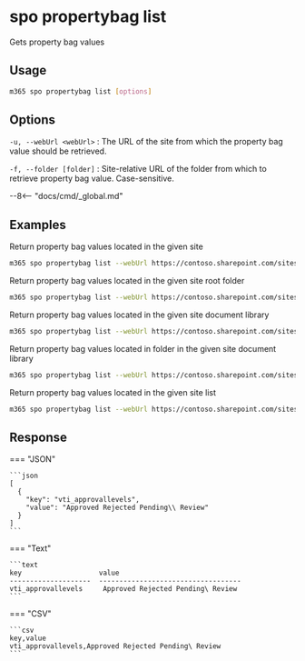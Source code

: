 # spo propertybag list

Gets property bag values

## Usage

```sh
m365 spo propertybag list [options]
```

## Options

`-u, --webUrl <webUrl>`
: The URL of the site from which the property bag value should be retrieved.

`-f, --folder [folder]`
: Site-relative URL of the folder from which to retrieve property bag value. Case-sensitive.

--8<-- "docs/cmd/_global.md"

## Examples

Return property bag values located in the given site

```sh
m365 spo propertybag list --webUrl https://contoso.sharepoint.com/sites/test
```

Return property bag values located in the given site root folder

```sh
m365 spo propertybag list --webUrl https://contoso.sharepoint.com/sites/test --folder /
```

Return property bag values located in the given site document library

```sh
m365 spo propertybag list --webUrl https://contoso.sharepoint.com/sites/test --folder '/Shared Documents'
```

Return property bag values located in folder in the given site document library

```sh
m365 spo propertybag list --webUrl https://contoso.sharepoint.com/sites/test --folder '/Shared Documents/MyFolder'
```

Return property bag values located in the given site list

```sh
m365 spo propertybag list --webUrl https://contoso.sharepoint.com/sites/test --folder /Lists/MyList
```

## Response

=== "JSON"

    ```json
    [
      {
        "key": "vti_approvallevels",
        "value": "Approved Rejected Pending\\ Review"
      }
    ]
    ```

=== "Text"

    ```text
    key                   value                                                                             
    --------------------  -----------------------------------
    vti_approvallevels     Approved Rejected Pending\ Review
    ```

=== "CSV"

    ```csv
    key,value
    vti_approvallevels,Approved Rejected Pending\ Review
    ```
